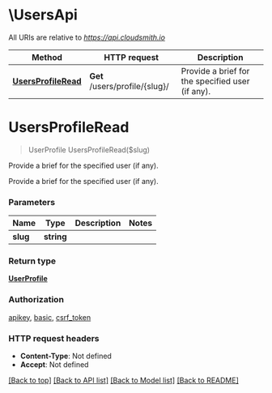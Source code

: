 # \UsersApi

All URIs are relative to *https://api.cloudsmith.io*

Method | HTTP request | Description
------------- | ------------- | -------------
[**UsersProfileRead**](UsersApi.md#UsersProfileRead) | **Get** /users/profile/{slug}/ | Provide a brief for the specified user (if any).


# **UsersProfileRead**
> UserProfile UsersProfileRead($slug)

Provide a brief for the specified user (if any).

Provide a brief for the specified user (if any).


### Parameters

Name | Type | Description  | Notes
------------- | ------------- | ------------- | -------------
 **slug** | **string**|  | 

### Return type

[**UserProfile**](UserProfile.md)

### Authorization

[apikey](../README.md#apikey), [basic](../README.md#basic), [csrf_token](../README.md#csrf_token)

### HTTP request headers

 - **Content-Type**: Not defined
 - **Accept**: Not defined

[[Back to top]](#) [[Back to API list]](../README.md#documentation-for-api-endpoints) [[Back to Model list]](../README.md#documentation-for-models) [[Back to README]](../README.md)

